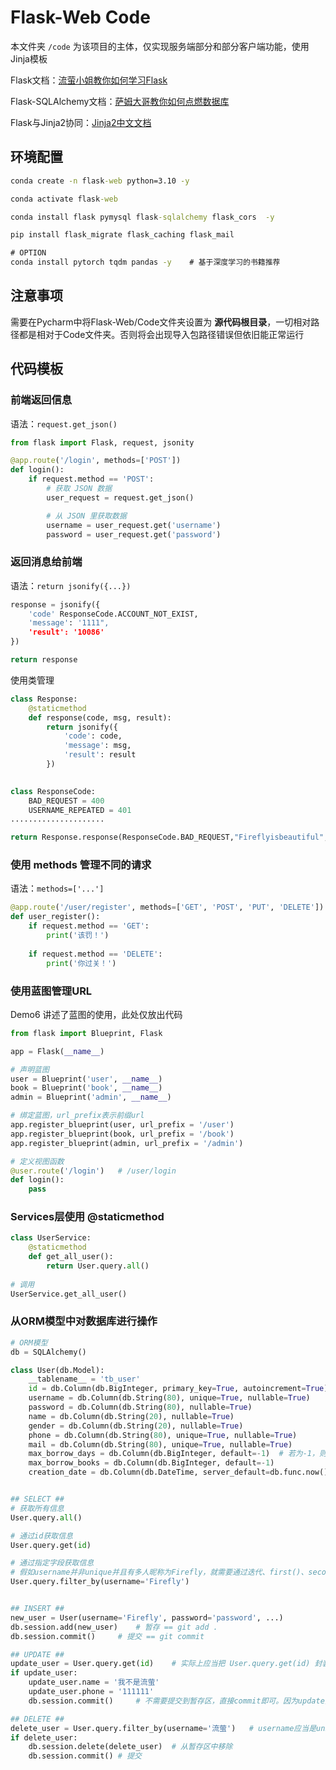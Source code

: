 # Flask-Web Code

本文件夹 `/code` 为该项目的主体，仅实现服务端部分和部分客户端功能，使用Jinja模板



Flask文档：[流萤小姐教你如何学习Flask](https://dormousehole.readthedocs.io/en/latest/index.html)

Flask-SQLAlchemy文档：[萨姆大哥教你如何点燃数据库](https://wizardforcel.gitbooks.io/flask-extension-docs/content/flask-sqlalchemy.html)

Flask与Jinja2协同：[Jinja2中文文档](https://docs.pythontab.com/jinja/jinja2/)



## 环境配置

```cmd
conda create -n flask-web python=3.10 -y

conda activate flask-web

conda install flask pymysql flask-sqlalchemy flask_cors  -y 

pip install flask_migrate flask_caching flask_mail

# OPTION
conda install pytorch tqdm pandas -y 	# 基于深度学习的书籍推荐
```



## 注意事项

需要在Pycharm中将Flask-Web/Code文件夹设置为 **源代码根目录**，一切相对路径都是相对于Code文件夹。否则将会出现导入包路径错误但依旧能正常运行



## 代码模板

### 前端返回信息

语法：`request.get_json()`

```python
from flask import Flask, request, jsonity

@app.route('/login', methods=['POST'])
def login():
    if request.method == 'POST':        
        # 获取 JSON 数据
        user_request = request.get_json()

        # 从 JSON 里获取数据
        username = user_request.get('username')
        password = user_request.get('password')
```



### 返回消息给前端

语法：`return jsonify({...})`

```python
response = jsonify({
    'code' ResponseCode.ACCOUNT_NOT_EXIST,
    'message': '1111",
    'result': '10086' 
})

return response
```

使用类管理

```python
class Response:
    @staticmethod
    def response(code, msg, result):
        return jsonify({
            'code': code,
            'message': msg,
            'result': result
        })
        

class ResponseCode:
	BAD_REQUEST = 400
	USERNAME_REPEATED = 401
.....................

return Response.response(ResponseCode.BAD_REQUEST,"Fireflyisbeautiful","SAM")
```





### 使用 methods 管理不同的请求

语法：`methods=['...']`

```python
@app.route('/user/register', methods=['GET', 'POST', 'PUT', 'DELETE'])
def user_register():
    if request.method == 'GET':
        print('该罚！')
    
    if request.method == 'DELETE':
        print('你过关！')
```



### 使用蓝图管理URL

Demo6 讲述了蓝图的使用，此处仅放出代码

```python
from flask import Blueprint, Flask

app = Flask(__name__)

# 声明蓝图
user = Blueprint('user', __name__)
book = Blueprint('book', __name__)
admin = Blueprint('admin', __name__)

# 绑定蓝图，url_prefix表示前缀url
app.register_blueprint(user, url_prefix = '/user')
app.register_blueprint(book, url_prefix = '/book')
app.register_blueprint(admin, url_prefix = '/admin')

# 定义视图函数
@user.route('/login')	# /user/login
def login():
    pass
```



### Services层使用 @staticmethod

```python
class UserService:
    @staticmethod
    def get_all_user():
        return User.query.all()
    
# 调用
UserService.get_all_user()
```



### 从ORM模型中对数据库进行操作

```python
# ORM模型
db = SQLAlchemy()

class User(db.Model):
	__tablename__ = 'tb_user'
	id = db.Column(db.BigInteger, primary_key=True, autoincrement=True)
	username = db.Column(db.String(80), unique=True, nullable=True)
	password = db.Column(db.String(80), nullable=True)
	name = db.Column(db.String(20), nullable=True)
	gender = db.Column(db.String(20), nullable=True)
	phone = db.Column(db.String(80), unique=True, nullable=True)
	mail = db.Column(db.String(80), unique=True, nullable=True)
	max_borrow_days = db.Column(db.BigInteger, default=-1)  # 若为-1，则说明Service出现问题
	max_borrow_books = db.Column(db.BigInteger, default=-1)
	creation_date = db.Column(db.DateTime, server_default=db.func.now())  # server_default有更高优先级


## SELECT ##
# 获取所有信息
User.query.all()

# 通过id获取信息
User.query.get(id)

# 通过指定字段获取信息
# 假如username并非unique并且有多人昵称为Firefly，就需要通过迭代、first()、second()等方法获取ORM对象
User.query.filter_by(username='Firefly')	


## INSERT ##
new_user = User(username='Firefly', password='password', ...)
db.session.add(new_user)	# 暂存 == git add .
db.session.commit()		# 提交 == git commit 

## UPDATE ##
update_user = User.query.get(id)	# 实际上应当把 User.query.get(id) 封装在user_service里
if update_user:
    update_user.name = '我不是流萤'
    update_user.phone = '111111'
    db.session.commit()		# 不需要提交到暂存区，直接commit即可。因为update操作是在暂存区中完成

## DELETE ##
delete_user = User.query.filter_by(username='流萤')	# username应当是unique
if delete_user:
    db.session.delete(delete_user)	# 从暂存区中移除
	db.session.commit()	# 提交
```



